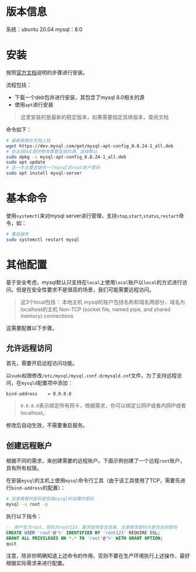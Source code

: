 # 版本信息
系统：ubuntu 20.04
mysql：8.0

# 安装
按照[官方文档](https://dev.mysql.com/doc/mysql-apt-repo-quick-guide/en/#apt-repo-fresh-install)说明的步骤进行安装。

流程包括：

- 下载一个deb包并进行安装，其包含了mysql 8.0相关的源
- 使用`apt`进行安装

>这里安装的是最新的稳定版本，如果需要指定具体版本，查阅文档

命令如下：
```bash
# 最新链接在文档上找
wget https://dev.mysql.com/get/mysql-apt-config_0.8.24-1_all.deb
# 会出现GUI提供修改需要安装的源，选择默认
sudo dpkg -i mysql-apt-config_0.8.24-1_all.deb
sudo apt update
# 这一步会要求提供一个mysql的root账户密码
sudo apt install mysql-server
```

# 基本命令
使用`systemctl`来对mysql server进行管理，支持`stop`,`start`,`status`,`restart`命令，如：
```bash
# 重启服务
sudo systemctl restart mysql
```

# 其他配置
基于安全考虑，mysql默认只支持在`local`上使用`local`账户以`local`的方式进行访问。但是在安全性要求不是很高的场景，我们可能需要远程访问。

>这3个local包括：
>本地主机
>mysql的账户包括名称和域名两部分，域名为localhost的主机
>Non-TCP (socket file, named pipe, and shared memory) connections

这需要配置以下步骤。

## 允许远程访问
首先，需要开启远程访问功能。

以`sudo`权限修改`/etc/mysql/mysql.conf.d/mysqld.cnf`文件，为了支持远程访问，在`mysqld`配置项中添加：
```
bind-address    = 0.0.0.0
```
>`0.0.0.0`表示绑定所有网卡，根据需求，你可以绑定公网IP或者内网IP或者localhost。

修改后自动生效，不需要重启服务。

## 创建远程账户
根据不同的需求，来创建需要的远程账户。下面示例创建了一个远程`root`账户，具有所有权限。

在安装`mysql`的主机上使用`mysql`命令行工具（由于该工具使用了TCP，需要先进行`bind-address`的配置）：
```bash
# 这里需要的密码是安装mysql时设置的密码
mysql -u root -p
```
执行以下指令：
```sql
-- 用户名为root，密码为root123，要求使用安全连接，注意修改密码为更安全的密码
CREATE USER 'root'@'%' IDENTIFIED BY 'root123' REQUIRE SSL;
GRANT ALL PRIVILEGES ON *.* TO 'root'@'%' WITH GRANT OPTION;
quit
```

注意，除非你明确知道上述命令的作用，否则不要在生产环境执行上述操作，最好根据实际需求来进行配置。
